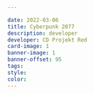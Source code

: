 ```yaml
---

date: 2022-03-06
title: Cyberpunk 2077
description: developer
developer: CD Projekt Red
card-image: 1
banner-image: 1
banner-offset: 95
tags: 
style: 
color:
---
```

